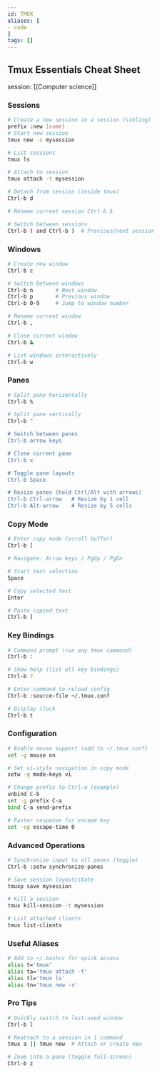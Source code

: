 ```yaml
---
id: TMUX
aliases: [
- code
]
tags: []
---
```


## **Tmux Essentials Cheat Sheet**

session: [[Computer science]]

### **Sessions**

```bash
# Create a new session in a session (sibling)
prefix :new [name]
# Start new session
tmux new -s mysession

# List sessions
tmux ls

# Attach to session
tmux attach -t mysession

# Detach from session (inside tmux)
Ctrl-b d

# Rename current session Ctrl-b $

# Switch between sessions
Ctrl-b ( and Ctrl-b )  # Previous/next session
```

### **Windows**

```bash
# Create new window
Ctrl-b c

# Switch between windows
Ctrl-b n       # Next window
Ctrl-b p       # Previous window
Ctrl-b 0-9     # Jump to window number

# Rename current window
Ctrl-b ,

# Close current window
Ctrl-b &

# List windows interactively
Ctrl-b w
```

### **Panes**

```bash
# Split pane horizontally
Ctrl-b %

# Split pane vertically
Ctrl-b "

# Switch between panes
Ctrl-b arrow keys

# Close current pane
Ctrl-b x

# Toggle pane layouts
Ctrl-b Space

# Resize panes (hold Ctrl/Alt with arrows)
Ctrl-b Ctrl-arrow   # Resize by 1 cell
Ctrl-b Alt-arrow    # Resize by 5 cells
```

### **Copy Mode**

```bash
# Enter copy mode (scroll buffer)
Ctrl-b [

# Navigate: Arrow keys / PgUp / PgDn

# Start text selection
Space

# Copy selected text
Enter

# Paste copied text
Ctrl-b ]
```

### **Key Bindings**

```bash
# Command prompt (run any tmux command)
Ctrl-b :

# Show help (list all key bindings)
Ctrl-b ?

# Enter command to reload config
Ctrl-b :source-file ~/.tmux.conf

# Display clock
Ctrl-b t
```

### **Configuration**

```bash
# Enable mouse support (add to ~/.tmux.conf)
set -g mouse on

# Set vi-style navigation in copy mode
setw -g mode-keys vi

# Change prefix to Ctrl-a (example)
unbind C-b
set -g prefix C-a
bind C-a send-prefix

# Faster response for escape key
set -sg escape-time 0
```

### **Advanced Operations**

```bash
# Synchronize input to all panes (toggle)
Ctrl-b :setw synchronize-panes

# Save session layout/state
tmuxp save mysession

# Kill a session
tmux kill-session -t mysession

# List attached clients
tmux list-clients
```

### **Useful Aliases**

```bash
# Add to ~/.bashrc for quick access
alias t='tmux'
alias ta='tmux attach -t'
alias tl='tmux ls'
alias tn='tmux new -s'
```

### **Pro Tips**

```bash
# Quickly switch to last-used window
Ctrl-b l

# Reattach to a session in 1 command
tmux a || tmux new  # Attach or create new

# Zoom into a pane (toggle full-screen)
Ctrl-b z
```

